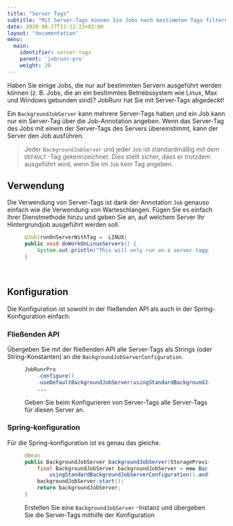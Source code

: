 ```yaml
---
title: "Server Tags"
subtitle: "Mit Server-Tags können Sie Jobs nach bestimmten Tags filtern, sodass sie nur auf bestimmten Servern ausgeführt werden."
date: 2020-08-27T11:12:23+02:00
layout: "documentation"
menu: 
  main: 
    identifier: server-tags
    parent: 'jobrunr-pro'
    weight: 20
---
```

Haben Sie einige Jobs, die nur auf bestimmten Servern ausgeführt werden können (z. B. Jobs, die an ein bestimmtes Betriebssystem wie Linux, Max und Windows gebunden sind)? JobRunr hat Sie mit Server-Tags abgedeckt!

Ein `BackgroundJobServer` kann mehrere Server-Tags haben und ein Job kann nur ein Server-Tag über die Job-Annotation angeben. Wenn das Server-Tag des Jobs mit einem der Server-Tags des Servers übereinstimmt, kann der Server den Job ausführen.

> Jeder `BackgroundJobServer` und jeder `Job` ist standardmäßig mit dem `DEFAULT` -Tag gekennzeichnet. Dies stellt sicher, dass er trotzdem ausgeführt wird, wenn Sie im `Job` kein Tag angeben.

## Verwendung
Die Verwendung von Server-Tags ist dank der Annotation `Job` genauso einfach wie die Verwendung von Warteschlangen. Fügen Sie es einfach Ihrer Dienstmethode hinzu und geben Sie an, auf welchem ​​Server Ihr Hintergrundjob ausgeführt werden soll.
<figure>

```java
@Job(runOnServerWithTag =  LINUX)
public void doWorkOnLinuxServers() {
    System.out.println("This will only run on a server tagged with LINUX");
}
```
</figure>
<br>

## Konfiguration
Die Konfiguration ist sowohl in der fließenden API als auch in der Spring-Konfiguration einfach:

### Fließenden API
Übergeben Sie mit der fließenden API alle Server-Tags als Strings (oder String-Konstanten) an die `BackgroundJobServerConfiguration`.

<figure>

```java
JobRunrPro
    .configure()
    .useDefaultBackgroundJobServer(usingStandardBackgroundJobServerConfiguration().andTags(LINUX, MACOS))
    ...
```
<figcaption> Geben Sie beim Konfigurieren von Server-Tags alle Server-Tags für diesen Server an. </figcaption>
</figure>

### Spring-konfiguration
Für die Spring-konfiguration ist es genau das gleiche.

<figure>

```java
@Bean
public BackgroundJobServer backgroundJobServer(StorageProvider storageProvider, JobActivator jobActivator) {
    final BackgroundJobServer backgroundJobServer = new BackgroundJobServer(storageProvider, jobActivator, 
        usingStandardBackgroundJobServerConfiguration().andTags(LINUX, MACOS));
    backgroundJobServer.start();
    return backgroundJobServer;
}
```
<figcaption>

Erstellen Sie eine `BackgroundJobServer` -Instanz und übergeben Sie die Server-Tags mithilfe der Konfiguration </figcaption>
</figure>

